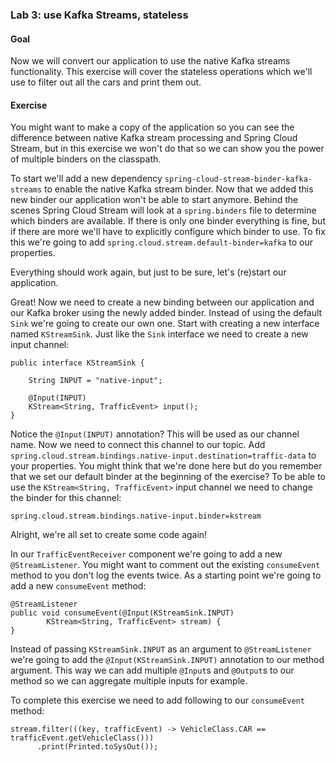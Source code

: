 ### Lab 3: use Kafka Streams, stateless
#### Goal
Now we will convert our application to use the native Kafka streams functionality.
This exercise will cover the stateless operations which we'll use to filter out all the cars and print them out.

#### Exercise
You might want to make a copy of the application so you can see the difference between native Kafka stream processing and Spring Cloud Stream, but in this exercise we won't do that so we can show you the power of multiple binders on the classpath.

To start we'll add a new dependency `spring-cloud-stream-binder-kafka-streams` to enable the native Kafka stream binder.
Now that we added this new binder our application won't be able to start anymore.
Behind the scenes Spring Cloud Stream will look at a `spring.binders` file to determine which binders are available.
If there is only one binder everything is fine, but if there are more we'll have to explicitly configure which binder to use.
To fix this we're going to add `spring.cloud.stream.default-binder=kafka` to our properties.

Everything should work again, but just to be sure, let's (re)start our application. 

Great! Now we need to create a new binding between our application and our Kafka broker using the newly added binder.
Instead of using the default `Sink` we're going to create our own one.
Start with creating a new interface named `KStreamSink`.
Just like the `Sink` interface we need to create a new input channel:
```
public interface KStreamSink {

	String INPUT = "native-input";

	@Input(INPUT)
	KStream<String, TrafficEvent> input();
}
```

Notice the `@Input(INPUT)` annotation?
This will be used as our channel name.
Now we need to connect this channel to our topic.
Add `spring.cloud.stream.bindings.native-input.destination=traffic-data` to your properties.
You might think that we're done here but do you remember that we set our default binder at the beginning of the exercise?
To be able to use the `KStream<String, TrafficEvent>` input channel we need to change the binder for this channel:
```
spring.cloud.stream.bindings.native-input.binder=kstream
```

Alright, we're all set to create some code again!

In our `TrafficEventReceiver` component we're going to add a new `@StreamListener`.
You might want to comment out the existing `consumeEvent` method to you don't log the events twice.
As a starting point we're going to add a new `consumeEvent` method:
```
@StreamListener
public void consumeEvent(@Input(KStreamSink.INPUT)
        KStream<String, TrafficEvent> stream) {
}
```
Instead of passing `KStreamSink.INPUT` as an argument to `@StreamListener` we're going to add the `@Input(KStreamSink.INPUT)` annotation to our method argument.
This way we can add multiple `@Input`s and `@Output`s to our method so we can aggregate multiple inputs for example.

To complete this exercise we need to add following to our `consumeEvent` method:
```
stream.filter(((key, trafficEvent) -> VehicleClass.CAR == trafficEvent.getVehicleClass()))
      .print(Printed.toSysOut());
```
